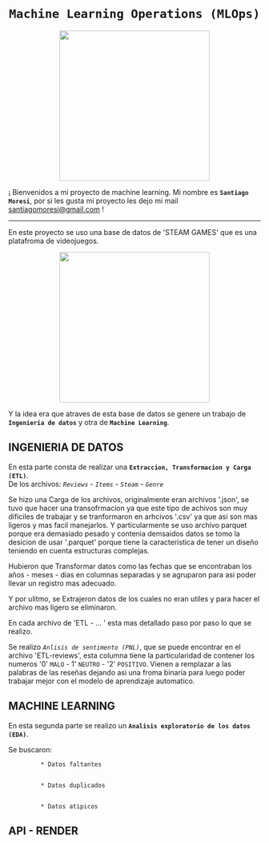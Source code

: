 # <h1 align=center>**`Machine Learning Operations (MLOps)`**</h1>


<p align="center">
<img src="https://edimar.com/wp-content/uploads/2021/03/Que-es-Machine-Learning-Industria.jpg"  height=300>
</p>

¡ Bienvenidos a mi proyecto de machine learning. Mi nombre es **`Santiago Moresi`**, por si les gusta mi proyecto les dejo mi mail santiagomoresi@gmail.com !
<hr>


En este proyecto se uso una base de datos de 'STEAM GAMES' que es una platafroma de videojuegos. 




<p align="center">
<img src="https://images.ladbible.com/resize?type=webp&quality=70&width=720&fit=contain&gravity=null&url=https://images.ladbiblegroup.com/v3/assets/bltbc1876152fcd9f07/bltab7a7cd3fa00201f/65083138fa17d27f31096188/steam_(2).png"  height=300>
</p>

Y la idea era que atraves de esta base de datos se genere un trabajo de 
**`Ingenieria de datos`** y otra de **`Machine Learning`**. 


## **INGENIERIA DE DATOS**
 En esta parte consta de realizar una **`Extraccion, Transformacion y Carga (ETL)`**.  
 De los archivos:   *`Reviews`*  - *`Items`* - *`Steam`*  -  *`Genre`*  

 Se hizo una  Carga de los archivos, originalmente eran archivos '.json', se tuvo que hacer una transofrmacion ya que este tipo de achivos son muy dificiles de trabajar y se tranformaron en arhcivos '.csv' ya que asi son mas ligeros y mas facil manejarlos. Y particularmente se uso archivo parquet porque era demasiado pesado y contenia demsaidos datos se tomo la desicion de usar '.parquet' porque tiene la caracteristica de tener un diseño teniendo en cuenta estructuras complejas. 

Hubieron que Transformar datos como las fechas que se encontraban los años - meses - dias en columnas separadas y se agruparon para asi poder llevar un registro mas adecuado. 

Y por ulitmo, se Extrajeron datos de los cuales no eran utiles y para hacer el archivo mas ligero se eliminaron. 

En cada archivo de 'ETL - ... ' esta mas detallado paso por paso lo que se realizo. 

Se realizo *`Anlisis de sentimento (PNL)`*, que se puede encontrar en el archivo 'ETL-reviews', esta columna tiene la particularidad de contener los numeros '0' `MALO` - 1' `NEUTRO` - '2' `POSITIVO`. Vienen a remplazar a las palabras de las reseñas dejando asi una froma binaria para luego poder trabajar mejor con el modelo de aprendizaje automatico. 



## **MACHINE LEARNING**
En esta segunda parte se realizo un **`Analisis exploratorio de los datos (EDA)`**.

Se buscaron: 
             
             * Datos faltantes

             
             * Datos duplicados

             
             * Datos atipicos
             


## **API - RENDER**


